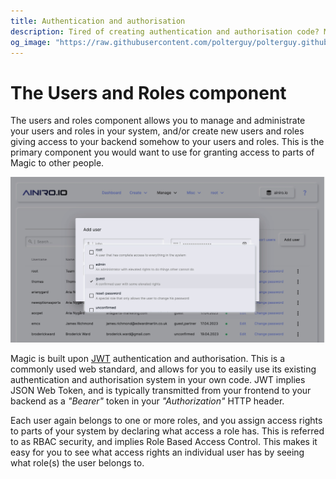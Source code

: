 ```yaml
---
title: Authentication and authorisation
description: Tired of creating authentication and authorisation code? Magic contains both of these constructs out of the box, allowing you to use Magic's existing HTTP endpoints to authenticate your users.
og_image: "https://raw.githubusercontent.com/polterguy/polterguy.github.io/master/images/og-auth.jpg"
---
```


# The Users and Roles component

The users and roles component allows you to manage and administrate your users and roles in your system, and/or
create new users and roles giving access to your backend somehow to your users and roles. This is the primary component you
would want to use for granting access to parts of Magic to other people.

![Users and roles administration in Magic](https://raw.githubusercontent.com/polterguy/polterguy.github.io/master/images/auth.jpg)

Magic is built upon [JWT](https://jwt.io) authentication and authorisation. This is a commonly used web standard, and allows
for you to easily use its existing authentication and authorisation system in your own code. JWT implies JSON Web Token,
and is typically transmitted from your frontend to your backend as a _"Bearer"_ token in your _"Authorization"_ HTTP header.

Each user again belongs to one or more roles, and you assign access rights to parts of your system by declaring what access a
role has. This is referred to as RBAC security, and implies Role Based Access Control. This makes it easy for you to see
what access rights an individual user has by seeing what role(s) the user belongs to.
